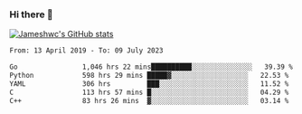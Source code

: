 ### Hi there 👋

[![Jameshwc's GitHub stats](https://github-readme-stats.vercel.app/api?username=jameshwc)](https://github.com/anuraghazra/github-readme-stats)

<!--START_SECTION:waka-->

```txt
From: 13 April 2019 - To: 09 July 2023

Go                1,046 hrs 22 mins██████████░░░░░░░░░░░░░░░   39.39 %
Python            598 hrs 29 mins █████▓░░░░░░░░░░░░░░░░░░░   22.53 %
YAML              306 hrs         ███░░░░░░░░░░░░░░░░░░░░░░   11.52 %
C                 113 hrs 57 mins █░░░░░░░░░░░░░░░░░░░░░░░░   04.29 %
C++               83 hrs 26 mins  ▓░░░░░░░░░░░░░░░░░░░░░░░░   03.14 %
```

<!--END_SECTION:waka-->